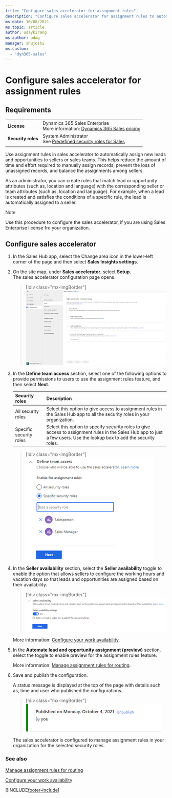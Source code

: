 ```yaml
---
title: "Configure sales accelerator for assignment rules"
description: "Configure sales accelerator for assignment rules to automatically assign leads and opportunities to sellers."
ms.date: 10/08/2021
ms.topic: article
author: udaykirang
ms.author: udag
manager: shujoshi
ms.custom: 
  - "dyn365-sales"
---
```

# Configure sales accelerator for assignment rules 

## Requirements
|  | |
|-----------------------|---------|
| **License** | Dynamics 365 Sales Enterprise <br>More information: [Dynamics 365 Sales pricing](https://dynamics.microsoft.com/sales/pricing/) |
| **Security roles** | System Administrator <br> See [Predefined security roles for Sales](security-roles-for-sales.md)|
|||


Use assignment rules in sales accelerator to automatically assign new leads and opportunities to sellers or sales teams. This helps reduce the amount of time and effort required to manually assign records, prevent the loss of unassigned records, and balance the assignments among sellers.    

As an administrator, you can create rules that match lead or opportunity attributes (such as, location and language) with the corresponding seller or team attributes (such as, location and language). For example, when a lead is created and satisfies the conditions of a specific rule, the lead is automatically assigned to a seller.

>[!NOTE]
>Use this procedure to configure the sales accelerator, if you are using Sales Enterprise license fro your organization.

## Configure sales accelerator

1.	In the Sales Hub app, select the Change area icon in the lower-left corner of the page and then select **Sales Insights settings**.   

2.	On the site map, under **Sales accelerator**, select **Setup**.    
    The sales accelerator configuration page opens.   

    > [!div class="mx-imgBorder"]
    > ![Sales accelerator configuration page.](media/sales-accelerator-configuration-page.png "Sales accelerator configuration page")
 
3.	In the **Define team access** section, select one of the following options to provide permissions to users to use the assignment rules feature, and then select **Next**.   
    
    | Security roles | Description |
    |----------------|-------------|
    | All security roles | Select this option to give access to assignment rules in the Sales Hub app to all the security roles in your organization. |
    | Specific security roles | Select this option to specify security roles to give access to assignment rules in the Sales Hub app to just a few users. Use the lookup box to add the security roles. |

    > [!div class="mx-imgBorder"]
    > ![Configuration security roles to access sales accelerator feature.](media/sales-accelerator-configuration-define-team-access.png "Configuration security roles to access sales accelerator feature")

4.	In the **Seller availability** section, select the **Seller availability** toggle to enable the option that allows sellers to configure the working hours and vacation days so that leads and opportunities are assigned based on their availability.

    > [!div class="mx-imgBorder"]
    > ![Configuration seller availability.](media/sales-accelerator-configuration-seller-availability.png "Configuration seller availability")
 
    More information: [Configure your work availability](configure-your-work-availability.md).

5.	In the **Automate lead and opportunity assignment (preview)** section, select the toggle to enable preview for the assignment rules feature.   

    More information: [Manage assignment rules for routing](create-manage-assignment-rules.md).   

6.	Save and publish the configuration.   
    
    A status message is displayed at the top of the page with details such as, time and user who published the configurations.

    > [!div class="mx-imgBorder"]
    > ![Status of the configuration message.](media/sales-accelerator-configuration-status-message.png "Status of the configuration message")
 
    The sales accelerator is configured to manage assignment rules in your organization for the selected security roles.  

### See also

[Manage assignment rules for routing](create-manage-assignment-rules.md)

[Configure your work availability](configure-your-work-availability.md)


[!INCLUDE[footer-include](../includes/footer-banner.md)]
